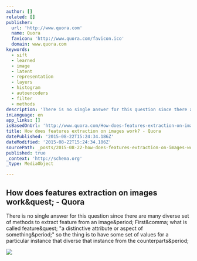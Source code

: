 ```yaml
---
author: []
related: []
publisher:
  url: 'http://www.quora.com'
  name: Quora
  favicon: 'http://www.quora.com/favicon.ico'
  domain: www.quora.com
keywords:
  - sift
  - learned
  - image
  - latent
  - representation
  - layers
  - histogram
  - autoencoders
  - filter
  - methods
description: 'There is no single answer for this question since there are many diverse set of methods to extract feature from an image. First, what is called feature? "a distinctive attribute or aspect of something." so the thing is to have some set of values for a particular instance that diverse that instance from the counterparts.'
inLanguage: en
app_links: []
isBasedOnUrl: 'http://www.quora.com/How-does-features-extraction-on-images-work'
title: How does features extraction on images work? - Quora
datePublished: '2015-08-22T15:24:34.186Z'
dateModified: '2015-08-22T15:24:34.186Z'
sourcePath: _posts/2015-08-22-how-does-features-extraction-on-images-work-quora.md
published: true
_context: 'http://schema.org'
_type: MediaObject

---
```

<article style=""><h1>How does features extraction on images work&amp;quest; - Quora</h1><p>There is no single answer for this question since there are many diverse set of methods to extract feature from an image&amp;period; First&amp;comma; what is called feature&amp;quest; "a distinctive attribute or aspect of something&amp;period;" so the thing is to have some set of values for a particular instance that diverse that instance from the counterparts&amp;period;</p><img src="http://qph.is.quoracdn.net/main-qimg-c8e4e71c422c34a3cb18ee9323085c10?convert_to_webp=true" /></article>